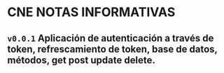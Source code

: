 # CNE NOTAS INFORMATIVAS
## `v0.0.1` Aplicación de autenticación a través de token, refrescamiento de token, base de datos, métodos, get post update delete.